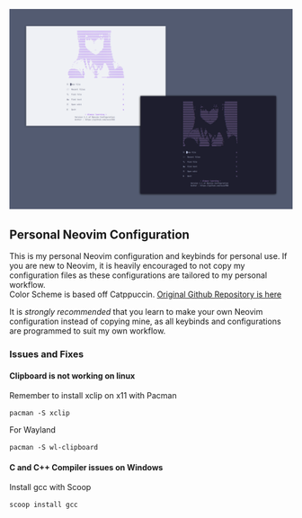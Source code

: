 ![Preview Image 1](images/nvim-banner.webp)
## Personal Neovim Configuration
This is my personal Neovim configuration and keybinds for personal use.
If you are new to Neovim, it is heavily encouraged to not copy my configuration files as these configurations are tailored to my personal workflow.  
Color Scheme is based off Catppuccin. [Original Github Repository is here](https://github.com/catppuccin/nvim)  

It is *strongly recommended* that you learn to make your own Neovim configuration instead of copying mine, as all keybinds and configurations are programmed to suit my own workflow.  


### Issues and Fixes
#### Clipboard is not working on linux
Remember to install xclip on x11 with Pacman  
```shell
pacman -S xclip
```
For Wayland
```shell
pacman -S wl-clipboard 
```

#### C and C++ Compiler issues on Windows
Install gcc with Scoop  
```shell
scoop install gcc
```
